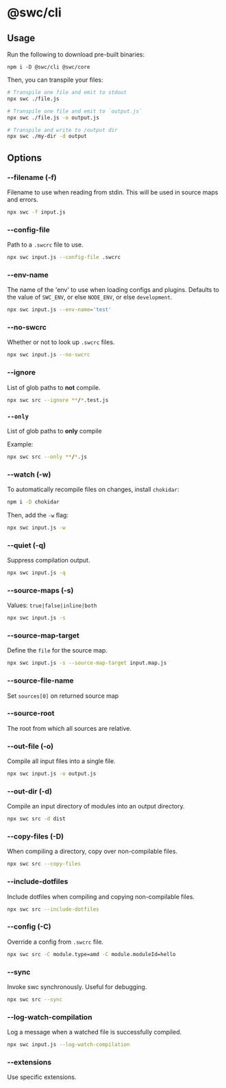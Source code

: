 # @swc/cli

## Usage

Run the following to download pre-built binaries:

```plaintext
npm i -D @swc/cli @swc/core
```

Then, you can transpile your files:

```sh
# Transpile one file and emit to stdout
npx swc ./file.js

# Transpile one file and emit to `output.js`
npx swc ./file.js -o output.js

# Transpile and write to /output dir
npx swc ./my-dir -d output
```

## Options

### --filename (-f)

Filename to use when reading from stdin. This will be used in source maps and errors.

```sh
npx swc -f input.js
```

### --config-file

Path to a `.swcrc` file to use.

```sh
npx swc input.js --config-file .swcrc
```

### --env-name

The name of the 'env' to use when loading configs and plugins. Defaults to the value of `SWC_ENV`, or else `NODE_ENV`, or else `development`.

```sh
npx swc input.js --env-name='test'
```

### --no-swcrc

Whether or not to look up `.swcrc` files.

```sh
npx swc input.js --no-swcrc
```

### --ignore

List of glob paths to **not** compile.

```sh
npx swc src --ignore **/*.test.js
```

### `--only`

List of glob paths to **only** compile

Example:

```sh
npx swc src --only **/*.js
```

### --watch (-w)

To automatically recompile files on changes, install `chokidar`:

```sh
npm i -D chokidar
```

Then, add the `-w` flag:

```sh
npx swc input.js -w
```

### --quiet (-q)

Suppress compilation output.

```sh
npx swc input.js -q
```

### --source-maps (-s)

Values: `true|false|inline|both`

```sh
npx swc input.js -s
```

### --source-map-target

Define the `file` for the source map.

```sh
npx swc input.js -s --source-map-target input.map.js
```

### --source-file-name

Set `sources[0]` on returned source map

### --source-root

The root from which all sources are relative.

### --out-file (-o)

Compile all input files into a single file.

```sh
npx swc input.js -o output.js
```

### --out-dir (-d)

Compile an input directory of modules into an output directory.

```sh
npx swc src -d dist
```

### --copy-files (-D)

When compiling a directory, copy over non-compilable files.

```sh
npx swc src --copy-files
```

### --include-dotfiles

Include dotfiles when compiling and copying non-compilable files.

```sh
npx swc src --include-dotfiles
```

### --config (-C)

Override a config from `.swcrc` file.

```sh
npx swc src -C module.type=amd -C module.moduleId=hello
```

### --sync

Invoke swc synchronously. Useful for debugging.

```sh
npx swc src --sync
```

### --log-watch-compilation

Log a message when a watched file is successfully compiled.

```sh
npx swc input.js --log-watch-compilation
```

### --extensions

Use specific extensions.
